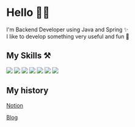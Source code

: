 
# Hello 👋🏻

I'm Backend Developer using Java and Spring ✨ </br>
I like to develop something very useful and fun 🤩

## My Skills ⚒️
<a href="" target="_blank"><img src="https://img.shields.io/badge/Spring-6DB33F?style=flat-square&logo=Spring&logoColor=FFFFFF"/></a>
<a href="" target="_blank"><img src="https://img.shields.io/badge/SpringBoot-6DB33F?style=flat-square&logo=SpringBoot&logoColor=FFFFFF"/></a>
<a href="" target="_blank"><img src="https://img.shields.io/badge/JAVA-007396?style=flat-square&logo=OpenJDK&logoColor=FFFFFF"/></a>
<a href="" target="_blank"><img src="https://img.shields.io/badge/JetBrains-000000?style=flat-square&logo=JetBrains&logoColor=FFFFFF"/></a>
<a href="" target="_blank"><img src="https://img.shields.io/badge/Python-3776AB?style=flat-square&logo=Python&logoColor=FFFFFF"/></a>
<a href="" target="_blank"><img src="https://img.shields.io/badge/Notion-000000?style=flat-square&logo=Notion&logoColor=FFFFFF"/></a>
<a href="" target="_blank"><img src="https://img.shields.io/badge/Velog-20C997?style=flat-square&logo=Velog&logoColor=FFFFFF"/></a>

<!-- ![Anurag's GitHub stats](https://github-readme-stats.vercel.app/api?username=Tnfls99&show_icons=true&theme=dracula) -->

## My history
[Notion](https://surindev.notion.site/Public-d4b3041fcd674527871e895fad1a6617?pvs=4)

[Blog](https://velog.io/@tnfls99)
